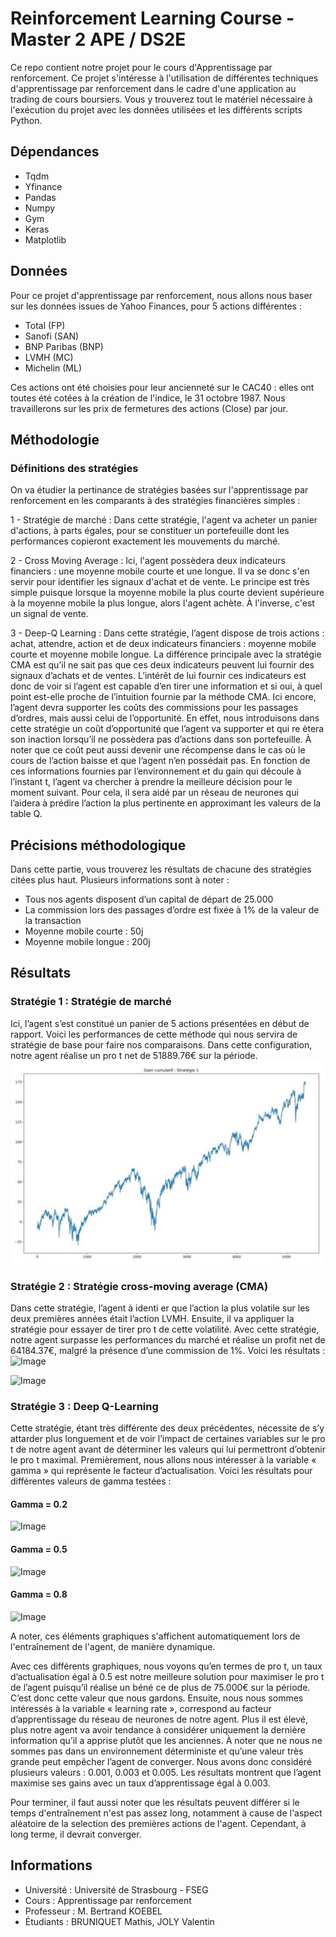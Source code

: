 # Reinforcement Learning Course - Master 2 APE / DS2E
Ce repo contient notre projet pour le cours d'Apprentissage par renforcement. 
Ce projet s'intéresse à l'utilisation de différentes techniques d'apprentissage par renforcement dans le cadre d'une application au trading de cours boursiers. 
Vous y trouverez tout le matériel nécessaire à l'exécution du projet avec les données utilisées et les différents scripts Python.
  
## Dépendances 
- Tqdm
- Yfinance
- Pandas
- Numpy
- Gym
- Keras
- Matplotlib

## Données
Pour ce projet d'apprentissage par renforcement, nous allons nous baser sur les données issues de Yahoo Finances, pour 5 actions différentes :
- Total (FP)
- Sanofi (SAN)
- BNP Paribas (BNP)
- LVMH (MC)
- Michelin (ML)

Ces actions ont été choisies pour leur ancienneté sur le CAC40 : elles ont toutes été cotées à la création de l'indice, le 31 octobre 1987.
Nous travaillerons sur les prix de fermetures des actions (Close) par jour.

## Méthodologie
### Définitions des stratégies
 On va étudier la pertinance de stratégies basées sur l'apprentissage par renforcement en les comparants à des stratégies financières simples :
 
  1 - Stratégie de marché : 
    Dans cette stratégie, l'agent va acheter un panier d'actions, à parts égales, pour se constituer un portefeuille dont les performances copieront exactement les mouvements du marché. 

  2 - Cross Moving Average : 
    Ici, l'agent possèdera deux indicateurs financiers : une moyenne mobile courte et une longue.
    Il va se donc s'en servir pour identifier les signaux d'achat et de vente. Le principe est très simple puisque lorsque la moyenne mobile la plus courte devient supérieure à la moyenne mobile la plus longue, alors l'agent achète. À l'inverse, c'est un signal de vente. 
  
  3 - Deep-Q Learning :
    Dans cette stratégie, l’agent dispose de trois actions : achat, attendre, action
    et de deux indicateurs financiers : moyenne mobile courte et moyenne mobile longue. La différence principale avec la stratégie CMA est qu’il ne sait pas que ces deux indicateurs peuvent lui fournir des signaux d’achats et de ventes. 
    L’intérêt de lui fournir ces indicateurs est donc de voir si l’agent est capable d’en tirer une information et si oui, à quel point est-elle proche de l’intuition fournie par la méthode CMA. Ici encore, l’agent devra supporter les coûts des commissions pour les passages d’ordres, mais aussi celui de l’opportunité. En effet, nous introduisons dans cette stratégie un coût d’opportunité que l’agent va supporter et qui re ètera son inaction lorsqu’il ne possèdera pas d’actions dans son portefeuille. À noter que ce coût peut aussi devenir une récompense dans le cas où le cours de l’action baisse et que l’agent n’en possédait pas. 
    En fonction de ces informations fournies par l’environnement et du gain qui découle à l’instant t, l’agent va chercher à prendre la meilleure décision pour le moment suivant. Pour cela, il sera aidé par un réseau de neurones qui l’aidera à prédire l’action la plus pertinente en approximant les valeurs de la table Q.

## Précisions méthodologique
Dans cette partie, vous trouverez les résultats de chacune des stratégies citées plus haut.
Plusieurs informations sont à noter :
- Tous nos agents disposent d’un capital de départ de 25.000
- La commission lors des passages d’ordre est fixée à 1% de la valeur de la transaction
- Moyenne mobile courte : 50j
- Moyenne mobile longue : 200j

## Résultats
### Stratégie 1 : Stratégie de marché
Ici, l’agent s’est constitué un panier de 5 actions présentées en début de rapport. Voici les performances de cette méthode qui nous servira de stratégie de base pour faire nos comparaisons.
Dans cette configuration, notre agent réalise un pro t net de 51889.76€ sur la période.
![Image](Graph/results1.png)

### Stratégie 2 : Stratégie cross-moving average (CMA)
Dans cette stratégie, l’agent à identi er que l’action la plus volatile sur les deux premières années était l’action LVMH. Ensuite, il va appliquer la stratégie pour essayer de tirer pro t de cette volatilité.
Avec cette stratégie, notre agent surpasse les performances du marché et réalise un profit net de 64184.37€, malgré la présence d’une commission de 1%.
Voici les résultats :
![Image](Graph/results2.png)

![Image](Graph/results3.png)

### Stratégie 3 : Deep Q-Learning
Cette stratégie, étant très différente des deux précédentes, nécessite de s’y attarder plus longuement et de voir l’impact de certaines variables sur le pro t de notre agent avant de déterminer les valeurs qui lui permettront d’obtenir le pro t maximal.
Premièrement, nous allons nous intéresser à la variable « gamma » qui représente le facteur d’actualisation. Voici les résultats pour différentes valeurs de gamma testées :
#### Gamma = 0.2
![Image](Graph/results4.png)
#### Gamma = 0.5
![Image](Graph/results5.png)
#### Gamma = 0.8
![Image](Graph/results6.png)

A noter, ces éléments graphiques s'affichent automatiquement lors de l'entraînement de l'agent, de manière dynamique.

Avec ces différents graphiques, nous voyons qu’en termes de pro t, un taux d’actualisation égal à
0.5 est notre meilleure solution pour maximiser le pro t de l’agent puisqu’il réalise un béné ce de
plus de 75.000€ sur la période. C’est donc cette valeur que nous gardons.
Ensuite, nous nous sommes intéressés à la variable « learning rate », correspond au facteur
d’apprentissage du réseau de neurones de notre agent. Plus il est élevé, plus notre agent va avoir
tendance à considérer uniquement la dernière information qu’il a apprise plutôt que les anciennes. À
noter que ne nous ne sommes pas dans un environnement déterministe et qu’une valeur très
grande peut empêcher l’agent de converger. Nous avons donc considéré plusieurs valeurs : 0.001,
0.003 et 0.005. Les résultats montrent que l’agent maximise ses gains avec un taux d’apprentissage
égal à 0.003.

Pour terminer, il faut aussi noter que les résultats peuvent différer si le temps d'entraînement n'est pas assez long, notamment à cause de l'aspect aléatoire de la selection des premières actions de l'agent. Cependant, à long terme, il devrait converger.

## Informations
  - Université : Université de Strasbourg - FSEG
  - Cours : Apprentissage par renforcement
  - Professeur : M. Bertrand KOEBEL
  - Étudiants : BRUNIQUET Mathis, JOLY Valentin

